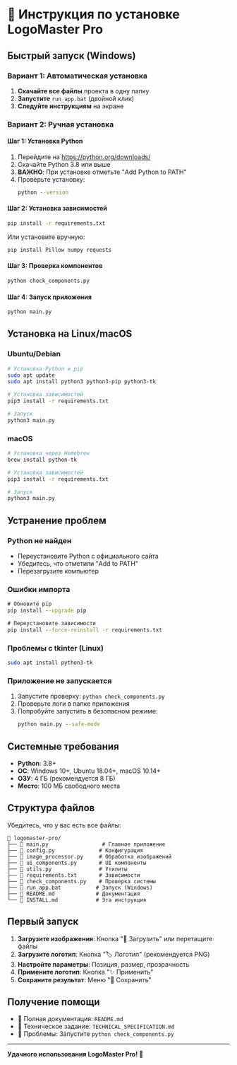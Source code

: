 # 🚀 Инструкция по установке LogoMaster Pro

## Быстрый запуск (Windows)

### Вариант 1: Автоматическая установка
1. **Скачайте все файлы** проекта в одну папку
2. **Запустите** `run_app.bat` (двойной клик)
3. **Следуйте инструкциям** на экране

### Вариант 2: Ручная установка

#### Шаг 1: Установка Python
1. Перейдите на https://python.org/downloads/
2. Скачайте Python 3.8 или выше
3. **ВАЖНО**: При установке отметьте "Add Python to PATH"
4. Проверьте установку:
   ```cmd
   python --version
   ```

#### Шаг 2: Установка зависимостей
```cmd
pip install -r requirements.txt
```

Или установите вручную:
```cmd
pip install Pillow numpy requests
```

#### Шаг 3: Проверка компонентов
```cmd
python check_components.py
```

#### Шаг 4: Запуск приложения
```cmd
python main.py
```

## Установка на Linux/macOS

### Ubuntu/Debian
```bash
# Установка Python и pip
sudo apt update
sudo apt install python3 python3-pip python3-tk

# Установка зависимостей
pip3 install -r requirements.txt

# Запуск
python3 main.py
```

### macOS
```bash
# Установка через Homebrew
brew install python-tk

# Установка зависимостей
pip3 install -r requirements.txt

# Запуск
python3 main.py
```

## Устранение проблем

### Python не найден
- Переустановите Python с официального сайта
- Убедитесь, что отметили "Add to PATH"
- Перезагрузите компьютер

### Ошибки импорта
```cmd
# Обновите pip
pip install --upgrade pip

# Переустановите зависимости
pip install --force-reinstall -r requirements.txt
```

### Проблемы с tkinter (Linux)
```bash
sudo apt install python3-tk
```

### Приложение не запускается
1. Запустите проверку: `python check_components.py`
2. Проверьте логи в папке приложения
3. Попробуйте запустить в безопасном режиме:
   ```cmd
   python main.py --safe-mode
   ```

## Системные требования

- **Python**: 3.8+
- **ОС**: Windows 10+, Ubuntu 18.04+, macOS 10.14+
- **ОЗУ**: 4 ГБ (рекомендуется 8 ГБ)
- **Место**: 100 МБ свободного места

## Структура файлов

Убедитесь, что у вас есть все файлы:
```
📁 logomaster-pro/
├── 📄 main.py                 # Главное приложение
├── 📄 config.py              # Конфигурация
├── 📄 image_processor.py     # Обработка изображений
├── 📄 ui_components.py       # UI компоненты
├── 📄 utils.py               # Утилиты
├── 📄 requirements.txt       # Зависимости
├── 📄 check_components.py    # Проверка системы
├── 📄 run_app.bat           # Запуск (Windows)
├── 📄 README.md             # Документация
└── 📄 INSTALL.md            # Эта инструкция
```

## Первый запуск

1. **Загрузите изображения**: Кнопка "📁 Загрузить" или перетащите файлы
2. **Загрузите логотип**: Кнопка "🏷️ Логотип" (рекомендуется PNG)
3. **Настройте параметры**: Позиция, размер, прозрачность
4. **Примените логотип**: Кнопка "✨ Применить"
5. **Сохраните результат**: Меню "💾 Сохранить"

## Получение помощи

- 📖 Полная документация: `README.md`
- 🔧 Техническое задание: `TECHNICAL_SPECIFICATION.md`
- 🐛 Проблемы: Запустите `python check_components.py`

---

**Удачного использования LogoMaster Pro! 🎨**